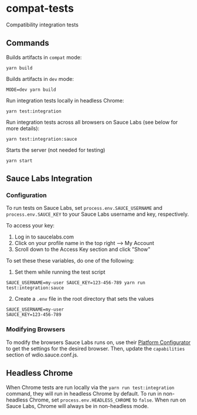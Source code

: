 # compat-tests
Compatibility integration tests

## Commands

Builds artifacts in `compat` mode:
```
yarn build
```

Builds artifacts in `dev` mode:
```
MODE=dev yarn build
```

Run integration tests locally in headless Chrome:

```
yarn test:integration
```

Run integration tests across all browsers on Sauce Labs (see below for more details):

```
yarn test:integration:sauce
```

Starts the server (not needed for testing)

```
yarn start
```

## Sauce Labs Integration

### Configuration 

To run tests on Sauce Labs, set `process.env.SAUCE_USERNAME` and `process.env.SAUCE_KEY` to your Sauce Labs username and key, respectively.

To access your key:
1. Log in to saucelabs.com
2. Click on your profile name in the top right --> My Account
3. Scroll down to the Access Key section and click "Show"

To set these these variables, do one of the following:

1. Set them while running the test script

```
SAUCE_USERNAME=my-user SAUCE_KEY=123-456-789 yarn run test:integration:sauce
```

2. Create a `.env` file in the root directory that sets the values

```
SAUCE_USERNAME=my-user
SAUCE_KEY=123-456-789
```

### Modifying Browsers

To modify the browsers Sauce Labs runs on, use their [Platform Configurator](https://wiki.saucelabs.com/display/DOCS/Platform+Configurator#/) to get the settings for the desired browser. Then, update the `capabilities` section of wdio.sauce.conf.js.

## Headless Chrome

When Chrome tests are run locally via the `yarn run test:integration` command, they will run in headless Chrome by default. To run in non-headless Chrome, set `process.env.HEADLESS_CHROME` to `false`. When run on Sauce Labs, Chrome will always be in non-headless mode. 